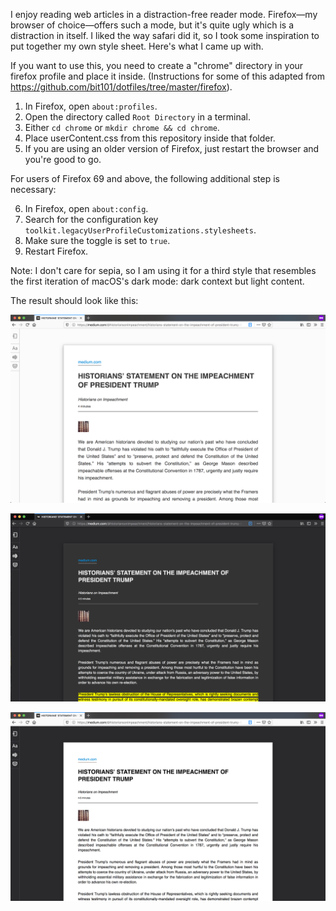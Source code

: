 I enjoy reading web articles in a distraction-free reader mode. Firefox—my browser of choice—offers such a mode, but it's quite ugly which is a distraction in itself. I liked the way safari did it, so I took some inspiration to put together my own style sheet. Here's what I came up with.

If you want to use this, you need to create a "chrome" directory in your firefox profile and place it inside. (Instructions for some of this adapted from https://github.com/bit101/dotfiles/tree/master/firefox).

1. In Firefox, open `about:profiles`.
2. Open the directory called `Root Directory` in a terminal. 
3. Either `cd chrome` or `mkdir chrome && cd chrome`.
4. Place userContent.css from this repository inside that folder.
5. If you are using an older version of Firefox, just restart the browser and you're good to go.

For users of Firefox 69 and above, the following additional step is necessary:

6. In Firefox, open `about:config`.
7. Search for the configuration key `toolkit.legacyUserProfileCustomizations.stylesheets`.
8. Make sure the toggle is set to `true`.
9. Restart Firefox.

Note: I don't care for sepia, so I am using it for a third style that resembles the first iteration of macOS's dark mode: dark context but light content.

The result should look like this:

![Example Article in Light Mode](screenshot-light.png?raw=true "Example Article in Light Mode")

![Example Article in Dark Mode](screenshot-dark.png?raw=true "Example Article in Dark Mode")

![Example Article in Sepia Mode](screenshot-sepia.png?raw=true "Example Article in 'Sepia' Mode")
